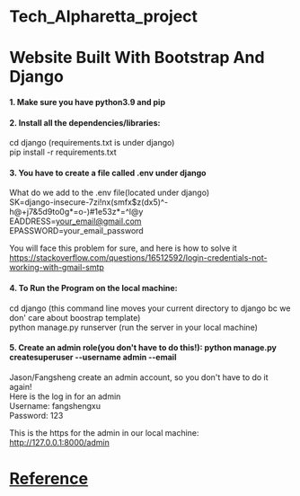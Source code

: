# Tech_Alpharetta_project

# Website Built With Bootstrap And Django

#### 1. Make sure you have python3.9 and pip

#### 2. Install all the dependencies/libraries:

cd django (requirements.txt is under django)<br>
pip install -r requirements.txt <br>

#### 3. You have to create a file called .env under django

What do we add to the .env file(located under django) <br>
SK=django-insecure-7zi!nx(smfx$z(dx5)^-h@+j7&5d9to0g*=o-)#1e53z*=^l@y <br>
EADDRESS=your_email@gmail.com <br>
EPASSWORD=your_email_password <br>

You will face this problem for sure, and here is how to solve it <br>
https://stackoverflow.com/questions/16512592/login-credentials-not-working-with-gmail-smtp <br>

#### 4. To Run the Program on the local machine:

cd django (this command line moves your current directory to django bc we don' care about boostrap template)<br>
python manage.py runserver (run the server in your local machine)<br>

#### 5. Create an admin role(you don't have to do this!): python manage.py createsuperuser --username admin --email

Jason/Fangsheng create an admin account, so you don't have to do it again! <br>
Here is the log in for an admin <br>
Username: fangshengxu <br>
Password: 123 <br>

This is the https for the admin in our local machine: http://127.0.0.1:8000/admin <br>

# [Reference](https://github.com/SelmiAbderrahim/Django-Doctor-Website)

